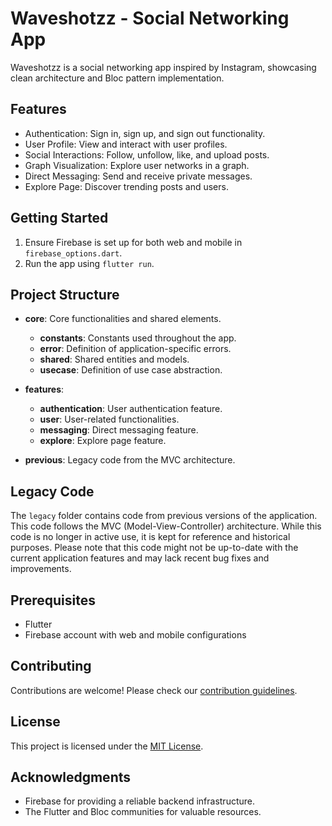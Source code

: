 # Waveshotzz - Social Networking App

Waveshotzz is a social networking app inspired by Instagram, showcasing clean architecture and Bloc pattern implementation.

## Features

- Authentication: Sign in, sign up, and sign out functionality.
- User Profile: View and interact with user profiles.
- Social Interactions: Follow, unfollow, like, and upload posts.
- Graph Visualization: Explore user networks in a graph.
- Direct Messaging: Send and receive private messages.
- Explore Page: Discover trending posts and users.

## Getting Started

1. Ensure Firebase is set up for both web and mobile in `firebase_options.dart`.
2. Run the app using `flutter run`.

## Project Structure

- **core**: Core functionalities and shared elements.

  - **constants**: Constants used throughout the app.
  - **error**: Definition of application-specific errors.
  - **shared**: Shared entities and models.
  - **usecase**: Definition of use case abstraction.

- **features**:
  - **authentication**: User authentication feature.
  - **user**: User-related functionalities.
  - **messaging**: Direct messaging feature.
  - **explore**: Explore page feature.
- **previous**: Legacy code from the MVC architecture.

## Legacy Code

The `legacy` folder contains code from previous versions of the application. This code follows the MVC (Model-View-Controller) architecture. While this code is no longer in active use, it is kept for reference and historical purposes. Please note that this code might not be up-to-date with the current application features and may lack recent bug fixes and improvements.

## Prerequisites

- Flutter
- Firebase account with web and mobile configurations

## Contributing

Contributions are welcome! Please check our [contribution guidelines](CONTRIBUTING.md).

## License

This project is licensed under the [MIT License](LICENSE.md).

## Acknowledgments

- Firebase for providing a reliable backend infrastructure.
- The Flutter and Bloc communities for valuable resources.

